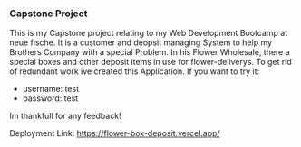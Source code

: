 ### Capstone Project

This is  my Capstone project relating to my Web Development Bootcamp at neue fische.
It is a customer and deopsit managing System to help my Brothers Company with a special Problem.
In his Flower Wholesale, there a special boxes and other deposit items in use for flower-deliverys. To get rid of redundant work ive created this Application. 
If you want to try it:
- username: test
- password: test

Im thankfull for any feedback!

Deployment Link: https://flower-box-deposit.vercel.app/
